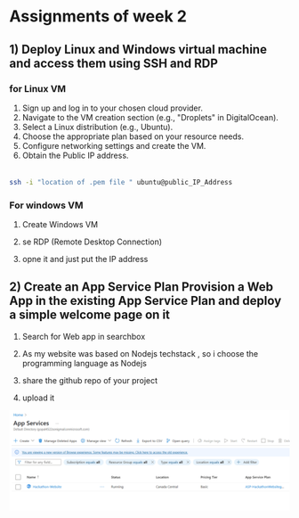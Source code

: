 # Assignments of week 2

## 1) Deploy Linux and Windows virtual machine and access them using SSH and RDP

### for Linux VM
1. Sign up and log in to your chosen cloud provider.
2. Navigate to the VM creation section (e.g., "Droplets" in DigitalOcean).
3. Select a Linux distribution (e.g., Ubuntu).
4. Choose the appropriate plan based on your resource needs.
5. Configure networking settings and create the VM.
6. Obtain the Public IP address.


```bash

ssh -i "location of .pem file " ubuntu@public_IP_Address

```
### For windows VM

1. Create Windows VM

2. se RDP (Remote Desktop Connection)

3. opne it and just put the IP address


## 2) Create an App Service Plan Provision a Web App in the existing App Service Plan and deploy a simple welcome page on it 

1. Search for Web app in searchbox

2. As my website was based on Nodejs techstack , so i choose the programming language as Nodejs 

3. share the github repo of your project 

4. upload it 

![alt text](image.png)